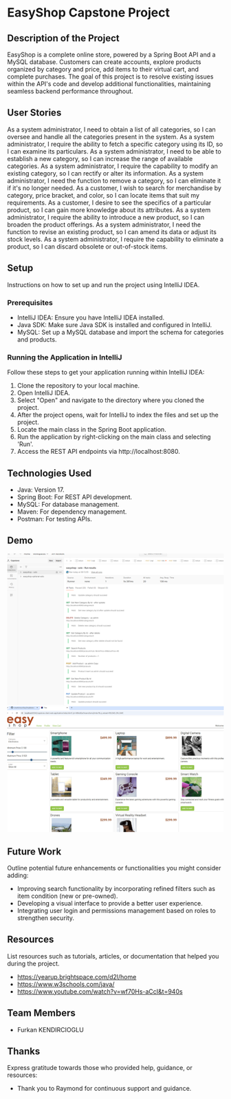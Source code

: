 # EasyShop Capstone Project

## Description of the Project

EasyShop is a complete online store, powered by a Spring Boot API and a MySQL database. 
Customers can create accounts, explore products organized by category and price, add items to their virtual cart, and complete purchases. 
The goal of this project is to resolve existing issues within the API's code and develop additional functionalities,
maintaining seamless backend performance throughout.


## User Stories

As a system administrator, I need to obtain a list of all categories, so I can oversee and handle all the categories present in the system.
As a system administrator, I require the ability to fetch a specific category using its ID, so I can examine its particulars.
As a system administrator, I need to be able to establish a new category, so I can increase the range of available categories.
As a system administrator, I require the capability to modify an existing category, so I can rectify or alter its information.
As a system administrator, I need the function to remove a category, so I can eliminate it if it's no longer needed.
As a customer, I wish to search for merchandise by category, price bracket, and color, so I can locate items that suit my requirements.
As a customer, I desire to see the specifics of a particular product, so I can gain more knowledge about its attributes.
As a system administrator, I require the ability to introduce a new product, so I can broaden the product offerings.
As a system administrator, I need the function to revise an existing product, so I can amend its data or adjust its stock levels.
As a system administrator, I require the capability to eliminate a product, so I can discard obsolete or out-of-stock items.




## Setup

Instructions on how to set up and run the project using IntelliJ IDEA.

### Prerequisites

- IntelliJ IDEA: Ensure you have IntelliJ IDEA installed.
- Java SDK: Make sure Java SDK is installed and configured in IntelliJ.
- MySQL: Set up a MySQL database and import the schema for categories and products.

### Running the Application in IntelliJ

Follow these steps to get your application running within IntelliJ IDEA:

1. Clone the repository to your local machine.
2. Open IntelliJ IDEA.
3. Select "Open" and navigate to the directory where you cloned the project.
4. After the project opens, wait for IntelliJ to index the files and set up the project.
5. Locate the main class in the Spring Boot application.
6. Run the application by right-clicking on the main class and selecting 'Run'.
7. Access the REST API endpoints via http://localhost:8080.

## Technologies Used

- Java: Version 17.
- Spring Boot: For REST API development.
- MySQL: For database management.
- Maven: For dependency management.
- Postman: For testing APIs.

## Demo
![Postman.PNG](Imgs%2FPostman.PNG)
![EasyShop web site.PNG](Imgs%2FEasyShop%20web%20site.PNG)

## Future Work

Outline potential future enhancements or functionalities you might consider adding:

- Improving search functionality by incorporating refined filters such as item condition (new or pre-owned).
- Developing a visual interface to provide a better user experience.
- Integrating user login and permissions management based on roles to strengthen security.

## Resources

List resources such as tutorials, articles, or documentation that helped you during the project.

- https://yearup.brightspace.com/d2l/home
- https://www.w3schools.com/java/
- https://www.youtube.com/watch?v=wf70Hs-aCcI&t=940s

## Team Members
- Furkan KENDIRCIOGLU

## Thanks

Express gratitude towards those who provided help, guidance, or resources:

- Thank you to Raymond for continuous support and guidance.